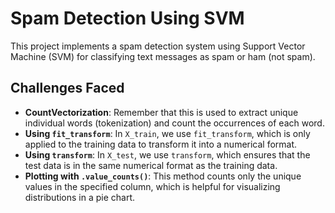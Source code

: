 # Spam Detection Using SVM

This project implements a spam detection system using Support Vector Machine (SVM) for classifying text messages as spam or ham (not spam).

## Challenges Faced
- **CountVectorization**: Remember that this is used to extract unique individual words (tokenization) and count the occurrences of each word.
- **Using `fit_transform`**: In `X_train`, we use `fit_transform`, which is only applied to the training data to transform it into a numerical format.
- **Using `transform`**: In `X_test`, we use `transform`, which ensures that the test data is in the same numerical format as the training data.
- **Plotting with `.value_counts()`**: This method counts only the unique values in the specified column, which is helpful for visualizing distributions in a pie chart.

